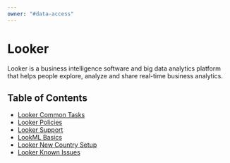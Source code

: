 ```yaml
---
owner: "#data-access"
---
```


<!-- markdownlint-disable-file -->

# Looker

Looker is a business intelligence software and big data analytics platform that helps people explore, analyze and share real-time business analytics.

## Table of Contents 

- [Looker Common Tasks](looker-common-tasks.md)
- [Looker Policies](looker-policies.md)
- [Looker Support](looker-support.md)
- [LookML Basics](lookml-basics.md)
- [Looker New Country Setup](looker-country-setup.md)
- [Looker Known Issues](looker-known-issues.md)
